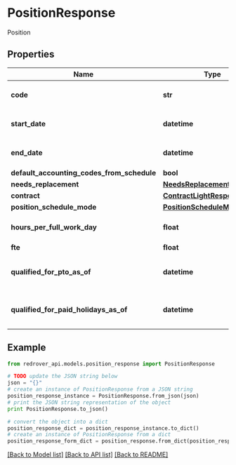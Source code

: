 # PositionResponse

Position

## Properties

Name | Type | Description | Notes
------------ | ------------- | ------------- | -------------
**code** | **str** | The code of the position | [optional] 
**start_date** | **datetime** | The date the position begins | [optional] 
**end_date** | **datetime** | The date the position ends | [optional] 
**default_accounting_codes_from_schedule** | **bool** |  | [optional] 
**needs_replacement** | [**NeedsReplacementEnum**](NeedsReplacementEnum.md) |  | [optional] 
**contract** | [**ContractLightResponse**](ContractLightResponse.md) |  | [optional] 
**position_schedule_mode** | [**PositionScheduleModeEnum**](PositionScheduleModeEnum.md) |  | [optional] 
**hours_per_full_work_day** | **float** | The hours worked in a full day | [optional] 
**fte** | **float** |  | [optional] 
**qualified_for_pto_as_of** | **datetime** | When is the position qualified for PTO | [optional] 
**qualified_for_paid_holidays_as_of** | **datetime** | When is the position qualified for holidays | [optional] 

## Example

```python
from redrover_api.models.position_response import PositionResponse

# TODO update the JSON string below
json = "{}"
# create an instance of PositionResponse from a JSON string
position_response_instance = PositionResponse.from_json(json)
# print the JSON string representation of the object
print PositionResponse.to_json()

# convert the object into a dict
position_response_dict = position_response_instance.to_dict()
# create an instance of PositionResponse from a dict
position_response_form_dict = position_response.from_dict(position_response_dict)
```
[[Back to Model list]](../README.md#documentation-for-models) [[Back to API list]](../README.md#documentation-for-api-endpoints) [[Back to README]](../README.md)


